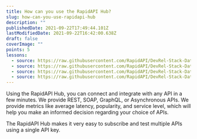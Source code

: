 ```yaml
---
title: How can you use the RapidAPI Hub?
slug: how-can-you-use-rapidapi-hub
description: ""
publishedDate: 2021-09-22T17:49:44.101Z
lastModifiedDate: 2021-09-22T16:42:00.638Z
draft: false
coverImage: ""
points: 5
lessons:
  - source: https://raw.githubusercontent.com/RapidAPI/DevRel-Stack-Data/improve/module-source/learn/courses/learn-rapidapi-hub-consumer/modules/rapidapi-hub/lessons/01-use-rapidapi-hub.md
  - source: https://raw.githubusercontent.com/RapidAPI/DevRel-Stack-Data/improve/module-source/learn/courses/learn-rapidapi-hub-consumer/modules/rapidapi-hub/lessons/02-subscribing-api.md
  - source: https://raw.githubusercontent.com/RapidAPI/DevRel-Stack-Data/improve/module-source/learn/courses/learn-rapidapi-hub-consumer/modules/rapidapi-hub/lessons/03-developer-dashboard.md
  - source: https://raw.githubusercontent.com/RapidAPI/DevRel-Stack-Data/improve/module-source/learn/courses/learn-rapidapi-hub-consumer/modules/rapidapi-hub/lessons/04-integrate-rapidapi-hubs-api-application.md
---
```


Using the RapidAPI Hub, you can connect and integrate with any API in a few minutes. We provide REST, SOAP, GraphQL, or Asynchronous APIs. We provide metrics like average latency, popularity, and service level, which will help you make an informed decision regarding your choice of APIs.

The RapidAPI Hub makes it very easy to subscribe and test multiple APIs using a single API key.

